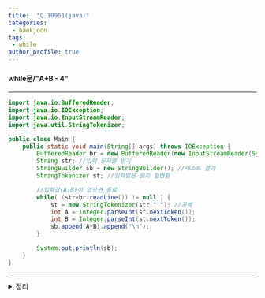 ```yaml
---
title:  "Q.10951(java)"
categories:
 - baekjoon
tags:
 - while  
author_profile: true
---
```

#### while문/"A+B - 4"

* * *
~~~java
import java.io.BufferedReader;
import java.io.IOException;
import java.io.InputStreamReader;
import java.util.StringTokenizer;

public class Main {
    public static void main(String[] args) throws IOException {
        BufferedReader br = new BufferedReader(new InputStreamReader(System.in)); 
        String str; //입력 문자열 받기
        StringBuilder sb = new StringBuilder(); //테스트 결과
        StringTokenizer st; //입력받은 문자 형변환

        //입력값(A,B)이 없으면 종료
        while( (str=br.readLine()) != null ) {
            st = new StringTokenizer(str," "); //공백
            int A = Integer.parseInt(st.nextToken());
            int B = Integer.parseInt(st.nextToken());
            sb.append(A+B).append("\n");
        }

        System.out.println(sb);
    }
}
~~~
*****

<details>
<summary>정리</summary>
- EOF(End Of File):  입력에서 더이상 데이터를 읽을 수 없음 <br>
</details>